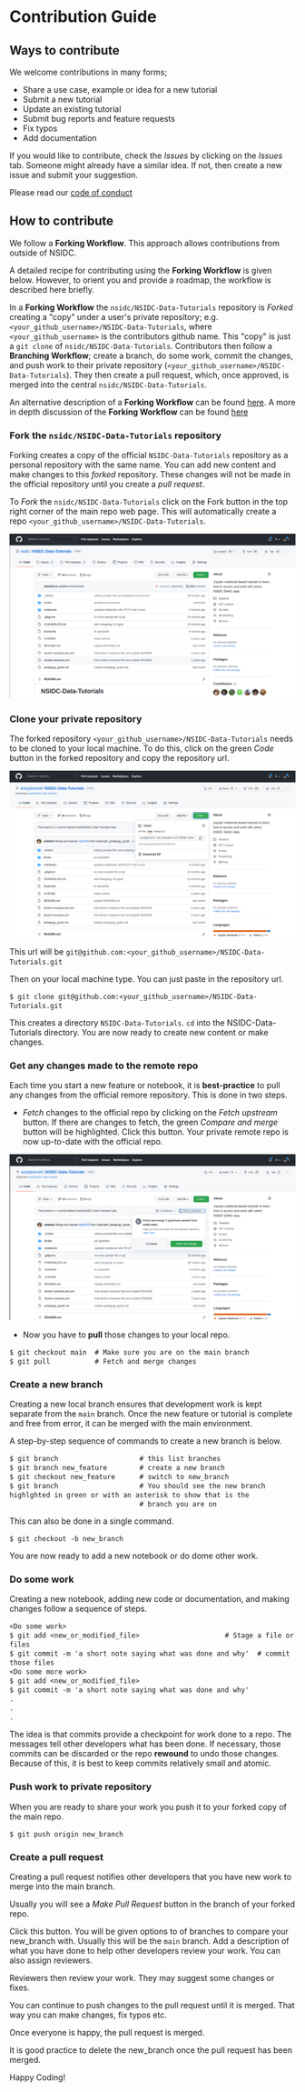 # Contribution Guide

## Ways to contribute

We welcome contributions in many forms;  
- Share a use case, example or idea for a new tutorial
- Submit a new tutorial
- Update an existing tutorial
- Submit bug reports and feature requests
- Fix typos
- Add documentation

If you would like to contribute, check the _Issues_ by clicking on the _Issues_ tab.
Someone might already have a similar idea.  If not, then create a new issue and submit your suggestion.

Please read our [code of conduct](CODE_OF_CONDUCT.md)

## How to contribute

We follow a __Forking Workflow__.  This approach allows contributions from outside of NSIDC.

A detailed recipe for contributing using the __Forking Workflow__ is given below.  However, to orient you and provide a roadmap, the workflow is described here briefly.   

In a __Forking Workflow__ the `nsidc/NSIDC-Data-Tutorials` repository is _Forked_ creating a "copy" under a user's
private repository; e.g. `<your_github_username>/NSIDC-Data-Tutorials`, where `<your_github_username>` is the contributors github name.  This "copy" is just a `git clone` of
`nsidc/NSIDC-Data-Tutorials`.  Contributors then follow a __Branching Workflow__; create a branch,
do some work, commit the changes, and push work to their private repository
(`<your_github_username>/NSIDC-Data-Tutorials`).  They then create a pull request, which, once approved, is
merged into the central `nsidc/NSIDC-Data-Tutorials`.

An alternative description of a __Forking Workflow__ can be found [here](https://www.asmeurer.com/git-workflow/).
A more in depth discussion of the __Forking Workflow__ can be found
[here](https://www.atlassian.com/git/tutorials/comparing-workflows/forking-workflow)

### Fork the `nsidc/NSIDC-Data-Tutorials` repository

Forking creates a copy of the official `NSIDC-Data-Tutorials` repository as a personal repository with the same name.  You can add new content and make changes to this _forked_ repository.  These changes will not be made in the official repository until you create a _pull request_.

To _Fork_ the `nsidc/NSIDC-Data-Tutorials` click on the Fork button in the top right corner of the main repo web page.  This will automatically create a repo `<your_github_username>/NSIDC-Data-Tutorials`.

![Forking Button](images/forking_nsidc_data_tutorials.png)

### Clone your private repository

The forked repository `<your_github_username>/NSIDC-Data-Tutorials` needs to be cloned to your local machine.  To do this, click on the green _Code_ button in the forked repository and copy the repository url. 

![Cloning repo](images/cloning_nsidc_data_tutorials.png)

This url will be `git@github.com:<your_github_username>/NSIDC-Data-Tutorials.git`

Then on your local machine type.  You can just paste in the repository url.

```
$ git clone git@github.com:<your_github_username>/NSIDC-Data-Tutorials.git
```

This creates a directory `NSIDC-Data-Tutorials`.  `cd` into the NSIDC-Data-Tutorials directory.  You are now ready to create new content or make changes.


### Get any changes made to the remote repo

Each time you start a new feature or notebook, it is __best-practice__ to pull any changes from the official remore repository.  This is done in two steps.

- _Fetch_ changes to the official repo by clicking on the _Fetch upstream_ button.  If there are changes to fetch, the green _Compare and merge_ button will be highlighted.  Click this button.  Your private remote repo is now up-to-date with the official repo.

![Fetch upstream button](images/fetch_upstream_nsidc_data_tutorials.png)

- Now you have to __pull__ those changes to your local repo.

```
$ git checkout main  # Make sure you are on the main branch
$ git pull           # Fetch and merge changes 
```

### Create a new branch

Creating a new local branch ensures that development work is kept separate from the `main` branch.  Once the new feature or tutorial is complete and free from error, it can be merged with the main environment.

A step-by-step sequence of commands to create a new branch is below.

```
$ git branch                    # this list branches
$ git branch new_feature        # create a new branch
$ git checkout new_feature      # switch to new_branch
$ git branch                    # You should see the new branch highlghted in green or with an asterisk to show that is the
                                # branch you are on
```

This can also be done in a single command.

```
$ git checkout -b new_branch
```

You are now ready to add a new notebook or do dome other work.

### Do some work

Creating a new notebook, adding new code or documentation, and making changes follow a sequence of steps.

```
<Do some work>
$ git add <new_or_modified_file>                     # Stage a file or files
$ git commit -m 'a short note saying what was done and why'  # commit those files
<Do some more work>
$ git add <new_or_modified_file>
$ git commit -m 'a short note saying what was done and why'
.
.
.
```

The idea is that commits provide a checkpoint for work done to a repo.  The messages tell other developers what has been done.  If necessary, those commits can be discarded or the repo __rewound__ to undo those changes.  Because of this, it is best to keep commits relatively small and atomic.

### Push work to private repository
When you are ready to share your work you push it to your forked copy of the main repo.  

```
$ git push origin new_branch
```

### Create a pull request
Creating a pull request notifies other developers that you have new work to merge into the main branch.

Usually you will see a _Make Pull Request_ button in the branch of your forked repo.

Click this button.  You will be given options to of branches to compare your new_branch with.  Usually this will be the `main` branch.  Add a description of what you have done to help other developers review your work.  You can also assign reviewers.

Reviewers then review your work.  They may suggest some changes or fixes.

You can continue to push changes to the pull request until it is merged.  That way you can make changes, fix typos etc.

Once everyone is happy, the pull request is merged.

It is good practice to delete the new_branch once the pull request has been merged.

Happy Coding!
